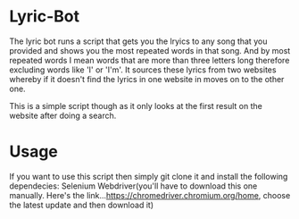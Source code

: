 # Lyric-Bot
The lyric bot runs a script that gets you the lryics to any song that you provided and shows you the most repeated words in that song.
And by most repeated words I mean words that are more than three letters long therefore excluding words like 'I' or 'I'm'.
It sources these lyrics from two websites whereby if it doesn't find the lyrics in one website in moves on to the other one.

This is a simple script though as it only looks at the first result on the website after doing a search.

# Usage
If you want to use this script then simply git clone it and install the following dependecies:
Selenium
Webdriver(you'll have to download this one manually. Here's the link...https://chromedriver.chromium.org/home, choose the latest update and then download it)

